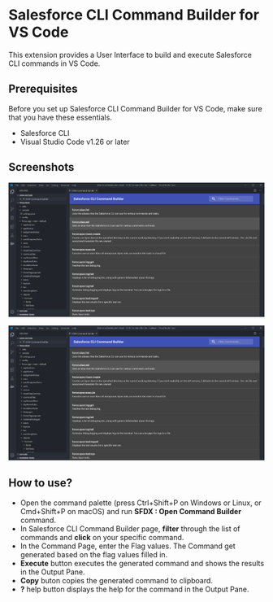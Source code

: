 # Salesforce CLI Command Builder for VS Code

This extension provides a User Interface to build and execute Salesforce CLI commands in VS Code.

## Prerequisites
Before you set up Salesforce CLI Command Builder for VS Code, make sure that you have these essentials.

- Salesforce CLI
- Visual Studio Code v1.26 or later

## Screenshots
![Screenshot 1](sfdx-cmd-builder1.png)

![Screenshot 2](sfdx-cmd-builder1.png)

## How to use?
- Open the command palette (press Ctrl+Shift+P on Windows or Linux, or Cmd+Shift+P on macOS) and run **SFDX : Open Command Builder** command.
- In Salesforce CLI Command Builder page, **filter** through the list of commands and **click** on your specific command.
- In the Command Page, enter the Flag values. The Command get generated based on the flag values filled in.
- **Execute** button executes the generated command and shows the results in the Output Pane.
- **Copy** buton copies the generated command to clipboard.
- **?** help button displays the help for the command in the Output Pane.

